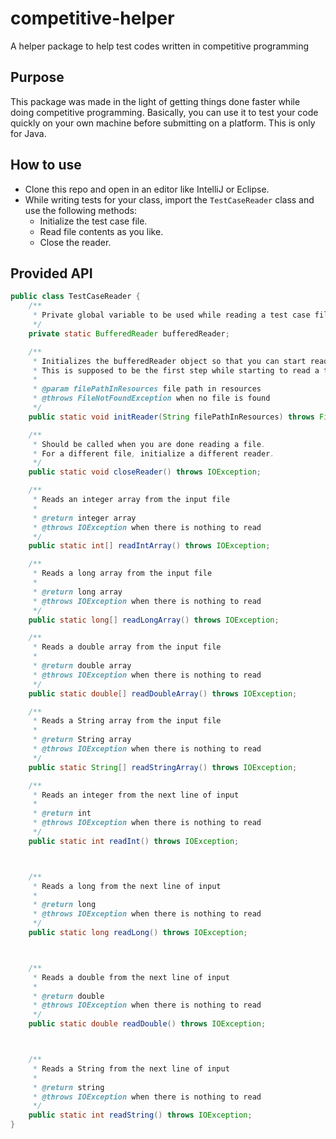 # competitive-helper
A helper package to help test codes written in competitive programming

## Purpose
This package was made in the light of getting things done faster while doing competitive programming. Basically, you can use it to test your code quickly on your own machine before submitting on a platform. This is only for Java.

## How to use
- Clone this repo and open in an editor like IntelliJ or Eclipse.
- While writing tests for your class, import the `TestCaseReader` class and use the following methods:
  - Initialize the test case file.
  - Read file contents as you like.
  - Close the reader.

## Provided API
```java
public class TestCaseReader {
    /**
     * Private global variable to be used while reading a test case file.
     */
    private static BufferedReader bufferedReader;

    /**
     * Initializes the bufferedReader object so that you can start reading it.
     * This is supposed to be the first step while starting to read a test case file.
     *
     * @param filePathInResources file path in resources
     * @throws FileNotFoundException when no file is found
     */
    public static void initReader(String filePathInResources) throws FileNotFoundException;

    /**
     * Should be called when you are done reading a file.
     * For a different file, initialize a different reader.
     */
    public static void closeReader() throws IOException;

    /**
     * Reads an integer array from the input file
     *
     * @return integer array
     * @throws IOException when there is nothing to read
     */
    public static int[] readIntArray() throws IOException;

    /**
     * Reads a long array from the input file
     *
     * @return long array
     * @throws IOException when there is nothing to read
     */
    public static long[] readLongArray() throws IOException;

    /**
     * Reads a double array from the input file
     *
     * @return double array
     * @throws IOException when there is nothing to read
     */
    public static double[] readDoubleArray() throws IOException;

    /**
     * Reads a String array from the input file
     *
     * @return String array
     * @throws IOException when there is nothing to read
     */
    public static String[] readStringArray() throws IOException;

    /**
     * Reads an integer from the next line of input
     *
     * @return int
     * @throws IOException when there is nothing to read
     */
    public static int readInt() throws IOException;



    /**
     * Reads a long from the next line of input
     *
     * @return long
     * @throws IOException when there is nothing to read
     */
    public static long readLong() throws IOException;



    /**
     * Reads a double from the next line of input
     *
     * @return double
     * @throws IOException when there is nothing to read
     */
    public static double readDouble() throws IOException;



    /**
     * Reads a String from the next line of input
     *
     * @return string
     * @throws IOException when there is nothing to read
     */
    public static int readString() throws IOException;
}
```
